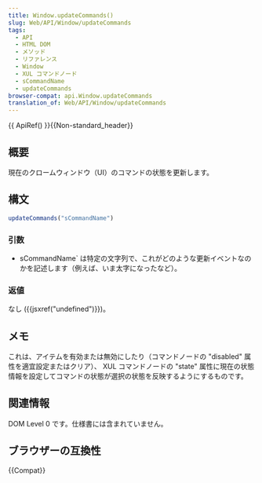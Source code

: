 ```yaml
---
title: Window.updateCommands()
slug: Web/API/Window/updateCommands
tags:
  - API
  - HTML DOM
  - メソッド
  - リファレンス
  - Window
  - XUL コマンドノード
  - sCommandName
  - updateCommands
browser-compat: api.Window.updateCommands
translation_of: Web/API/Window/updateCommands
---
```

{{ ApiRef() }}{{Non-standard_header}}

## 概要

現在のクロームウィンドウ（UI）のコマンドの状態を更新します。

## 構文

```js
updateCommands("sCommandName")
```

### 引数

- sCommandName` は特定の文字列で、これがどのような更新イベントなのかを記述します（例えば、いま太字になったなど）。

### 返値

なし ({{jsxref("undefined")}})。

## メモ

これは、アイテムを有効または無効にしたり（コマンドノードの "disabled" 属性を適宜設定またはクリア）、 XUL コマンドノードの "state" 属性に現在の状態情報を設定してコマンドの状態が選択の状態を反映するようにするものです。

## 関連情報

DOM Level 0 です。仕様書には含まれていません。

## ブラウザーの互換性

{{Compat}}
